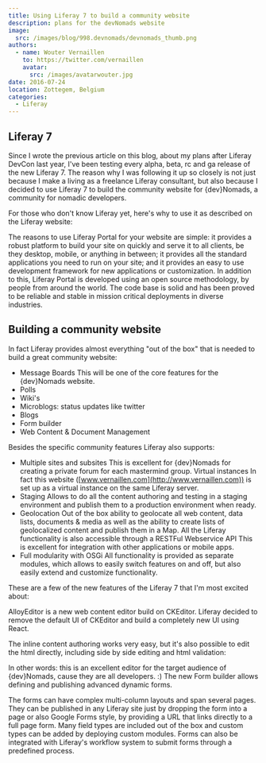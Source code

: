 ```yaml
---
title: Using Liferay 7 to build a community website
description: plans for the devNomads website
image:
  src: /images/blog/998.devnomads/devnomads_thumb.png
authors:
  - name: Wouter Vernaillen
    to: https://twitter.com/vernaillen
    avatar:
      src: /images/avatarwouter.jpg
date: 2016-07-24
location: Zottegem, Belgium
categories:
  - Liferay
---
```


## Liferay 7

Since I wrote the previous article on this blog, about my plans after Liferay DevCon last year, I've been testing every alpha, beta, rc and ga release of the new Liferay 7. The reason why I was following it up so closely is not just because I make a living as a freelance Liferay consultant, but also because I decided to use Liferay 7 to build the community website for {dev}Nomads, a community for nomadic developers.

For those who don't know Liferay yet, here's why to use it as described on the Liferay website:

The reasons to use Liferay Portal for your website are simple: it provides a robust platform to build your site on quickly and serve it to all clients, be they desktop, mobile, or anything in between; it provides all the standard applications you need to run on your site; and it provides an easy to use development framework for new applications or customization. In addition to this, Liferay Portal is developed using an open source methodology, by people from around the world. The code base is solid and has been proved to be reliable and stable in mission critical deployments in diverse industries.

## Building a community website

In fact Liferay provides almost everything "out of the box" that is needed to build a great community website:

- Message Boards This will be one of the core features for the {dev}Nomads website.
- Polls
- Wiki's
- Microblogs: status updates like twitter
- Blogs
- Form builder
- Web Content & Document Management

Besides the specific community features Liferay also supports:

- Multiple sites and subsites This is excellent for {dev}Nomads for creating a private forum for each mastermind group. Virtual instances In fact this website ([www.vernaillen.com](http://www.vernaillen.com)) is set up as a virtual instance on the same Liferay server.
- Staging Allows to do all the content authoring and testing in a staging environment and publish them to a production environment when ready.
- Geolocation Out of the box ability to geolocate all web content, data lists, documents & media as well as the ability to create lists of geolocalized content and publish them in a Map. All the Liferay functionality is also accessible through a RESTFul Webservice API This is excellent for integration with other applications or mobile apps.
- Full modularity with OSGi All functionality is provided as separate modules, which allows to easily switch features on and off, but also easily extend and customize functionality.

These are a few of the new features of the Liferay 7 that I'm most excited about:

AlloyEditor is a new web content editor build on CKEditor. Liferay decided to remove the default UI of CKEditor and build a completely new UI using React.

The inline content authoring works very easy, but it's also possible to edit the html directly, including side by side editing and html validation:

In other words: this is an excellent editor for the target audience of {dev}Nomads, cause they are all developers. :) The new Form builder allows defining and publishing advanced dynamic forms.

The forms can have complex multi-column layouts and span several pages. They can be published in any Liferay site just by dropping the form into a page or also Google Forms style, by providing a URL that links directly to a full page form. Many field types are included out of the box and custom types can be added by deploying custom modules. Forms can also be integrated with Liferay's workflow system to submit forms through a predefined process.
